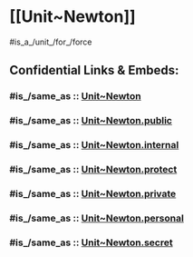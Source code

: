 
# [[Unit~Newton]] 

#is_a_/unit_/for_/force 


## Confidential Links & Embeds: 

### #is_/same_as :: [Unit~Newton](/_Standards/Unit/SI-Unit/derived_Unit/Unit~Newton.md) 

### #is_/same_as :: [Unit~Newton.public](/_public/Unit/SI-Unit/derived_Unit/Unit~Newton.public.md) 

### #is_/same_as :: [Unit~Newton.internal](/_internal/Unit/SI-Unit/derived_Unit/Unit~Newton.internal.md) 

### #is_/same_as :: [Unit~Newton.protect](/_protect/Unit/SI-Unit/derived_Unit/Unit~Newton.protect.md) 

### #is_/same_as :: [Unit~Newton.private](/_private/Unit/SI-Unit/derived_Unit/Unit~Newton.private.md) 

### #is_/same_as :: [Unit~Newton.personal](/_personal/Unit/SI-Unit/derived_Unit/Unit~Newton.personal.md) 

### #is_/same_as :: [Unit~Newton.secret](/_secret/Unit/SI-Unit/derived_Unit/Unit~Newton.secret.md)

